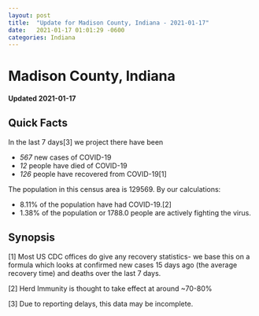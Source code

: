 ```yaml
---
layout: post
title:  "Update for Madison County, Indiana - 2021-01-17"
date:   2021-01-17 01:01:29 -0600
categories: Indiana
---
```


# Madison County, Indiana
#### Updated 2021-01-17

## Quick Facts

In the last 7 days[3] we project there have been
- *567* new cases of COVID-19
- *12* people have died of COVID-19
- *126* people have recovered from COVID-19[1]

The population in this census area is 129569. By our calculations:
- 8.11% of the population have had COVID-19.[2]
- 1.38% of the population or 1788.0 people are actively fighting the virus.

## Synopsis




[1] Most US CDC offices do give any recovery statistics- we base this on a formula which looks at confirmed new cases
15 days ago (the average recovery time) and deaths over the last 7 days.

[2] Herd Immunity is thought to take effect at around ~70-80%

[3] Due to reporting delays, this data may be incomplete.
 
    